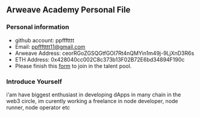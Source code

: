 ## Arweave Academy Personal File

### Personal information

- github account: ppffftttt
- Email: ppffftttt11@gmail.com
- Arweave Address: ceorRGoZGSQGtfGOl7Rt4nQMYin1m49j-9LjXnD3R6s
- ETH Address: 0x428040cc002C8c373b13F02B72E6bd34894F190c
- Please finish this [form](https://docs.google.com/forms/d/e/1FAIpQLSfWA5fIIcBgmRppm3jNz5vmf9Mai_QMVil-2pO4r7YKn_Zhtw/viewform?usp=sf_link) to join in the talent pool.

### Introduce Yourself
 i'am have biggest enthusiast in developing dApps in many chain in the web3 circle, im curently working a freelance in node developer, node runner, node operator etc
